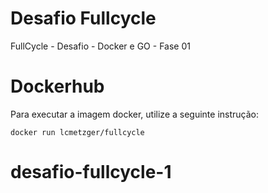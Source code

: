 # Desafio Fullcycle

FullCycle - Desafio - Docker e GO - Fase 01

# Dockerhub

Para executar a imagem docker, utilize a seguinte instrução:
```shell
docker run lcmetzger/fullcycle
```
# desafio-fullcycle-1
